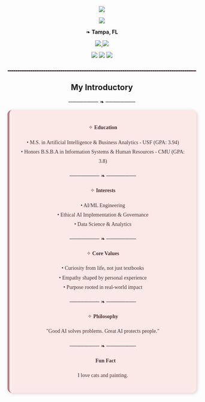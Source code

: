 <div align="center">
  <img src="https://capsule-render.vercel.app/api?type=waving&height=280&section=header&text=Chi%20Phuong%20Diep&fontSize=85&fontColor=FFFFFF&desc=Aspiring%20AI%2FML%20Engineer%20|%20Passionate%20Research%20Assistant&descSize=20&descAlignY=70&animation=fadeIn&color=B97C86" />
</div>

<p align="center">
  <img src="https://readme-typing-svg.demolab.com?font=Georgia&size=24&duration=4000&pause=1000&color=B97C86&vCenter=true&width=650&lines=Designing+tomorrow's+intelligence+with+yesterday's+compassion..." />
</p>

<p align="center">
  ❧ <b>Tampa, FL</b>
</p>

<div align="center" style="margin-bottom: 12px;">
  <a href="https://www.linkedin.com/in/chi-phuong-diep-49aa8118b/" target="_blank">
    <img src="https://img.shields.io/badge/LinkedIn-B97C86?style=for-the-badge&logo=linkedin&logoColor=white" />
  </a>
  <a href="mailto:chiphd2000@gmail.com">
    <img src="https://img.shields.io/badge/Email-4B2E2F?style=for-the-badge&logo=gmail&logoColor=white" />
  </a>
</div>

<div align="center">
  <img src="https://komarev.com/ghpvc/?username=chi-diep&label=Profile%20Views&color=B97C86&style=flat-square" />
  <img src="https://img.shields.io/github/followers/chi-diep?label=Followers&style=flat-square&color=B97C86" />
  <img src="https://img.shields.io/github/stars/chi-diep?style=flat-square&color=B97C86" />
</div>

<hr style="border: 0.5px dashed #B97C86; margin: 30px 0;" />

<h2 align="center">My Introductory</h2>

<p align="center">──────── ❧ ────────</p>

<div style="
  background-color: #FBE9E7;
  padding: 20px;
  border-radius: 12px;
  border-left: 5px solid #B97C86;
  box-shadow: 2px 2px 8px rgba(120,60,70,0.25);
  font-family: 'Georgia', serif;
  color: #4B2E2F;
  line-height: 1.8;
  max-width: 800px;
">

<p align="center">✧ <b>Education</b></p>
<p align="center">
• M.S. in Artificial Intelligence & Business Analytics - USF (GPA: 3.94)<br/>
• Honors B.S.B.A in Information Systems & Human Resources - CMU (GPA: 3.8)
</p>

<p align="center">──────── ❧ ────────</p>

<p align="center">✧ <b>Interests</b></p>
<p align="center">
• AI/ML Engineering<br/>
• Ethical AI Implementation & Governance<br/>
• Data Science & Analytics
</p>

<p align="center">──────── ❧ ────────</p>

<p align="center">✧ <b>Core Values</b></p>
<p align="center">
• Curiosity from life, not just textbooks<br/>
• Empathy shaped by personal experience<br/>
• Purpose rooted in real-world impact
</p>

<p align="center">──────── ❧ ────────</p>

<p align="center">✧ <b>Philosophy</b></p>
<p align="center">
"Good AI solves problems. Great AI protects people."
</p>

<p align="center">──────── ❧ ────────</p>

<p align="center">🐾 <b>Fun Fact</b></p>
<p align="center">
I love cats and painting.
</p>
</div>
